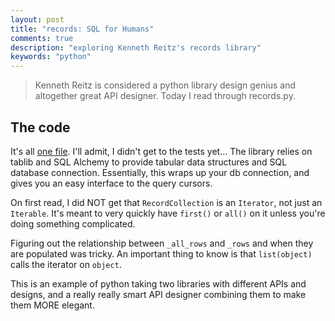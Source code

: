 ```yaml
---
layout: post
title: "records: SQL for Humans"
comments: true
description: "exploring Kenneth Reitz's records library"
keywords: "python"
---
```


> Kenneth Reitz is considered a python library design genius and altogether great API designer. Today I read through records.py.

## The code

It's all [one file](https://github.com/kennethreitz/records/blob/master/records.py). I'll admit, I didn't get to the tests yet... The library relies on tablib and SQL Alchemy to provide tabular data structures and SQL database connection. Essentially, this wraps up your db connection, and gives you an easy interface to the query cursors.

On first read, I did NOT get that `RecordCollection` is an `Iterator`, not just an `Iterable`. It's meant to very quickly have `first()` or `all()` on it unless you're doing something complicated.

Figuring out the relationship between `_all_rows` and `_rows` and when they are populated was tricky. An important thing to know is that `list(object)` calls the iterator on `object`.

This is an example of python taking two libraries with different APIs and designs, and a really really smart API designer combining them to make them MORE elegant.


